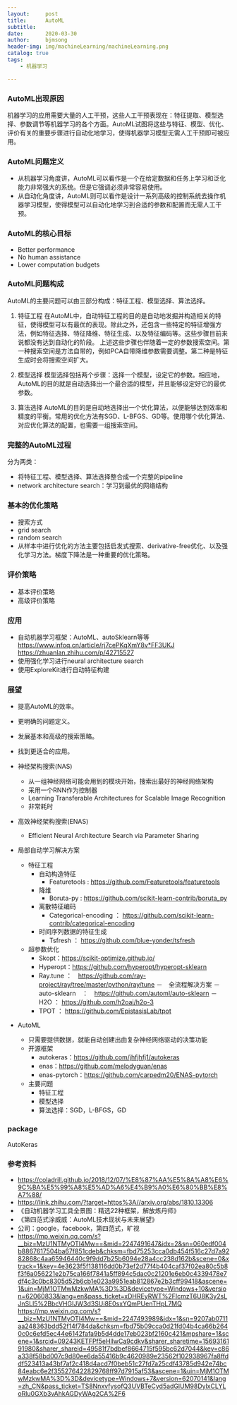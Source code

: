 ```yaml
---
layout:     post
title:      AutoML
subtitle:   
date:       2020-03-30
author:     bjmsong
header-img: img/machineLearning/machineLearning.png
catalog: true
tags:
    - 机器学习

---
```




### AutoML出现原因

机器学习的应用需要大量的人工干预，这些人工干预表现在：特征提取、模型选择、参数调节等机器学习的各个方面。AutoML试图将这些与特征、模型、优化、评价有关的重要步骤进行自动化地学习，使得机器学习模型无需人工干预即可被应用。



### AutoML问题定义

- 从机器学习角度讲，AutoML可以看作是一个在给定数据和任务上学习和泛化能力非常强大的系统。但是它强调必须非常容易使用。 
- 从自动化角度讲，AutoML则可以看作是设计一系列高级的控制系统去操作机器学习模型，使得模型可以自动化地学习到合适的参数和配置而无需人工干预。



### AutoML的核心目标

- Better performance
- No human assistance
- Lower computation budgets



### AutoML问题构成

AutoML的主要问题可以由三部分构成：特征工程、模型选择、算法选择。

1. 特征工程
在AutoML中，自动特征工程的目的是自动地发掘并构造相关的特征，使得模型可以有最优的表现。除此之外，还包含一些特定的特征增强方法，例如特征选择、特征降维、特征生成、以及特征编码等。这些步骤目前来说都没有达到自动化的阶段。
上述这些步骤也伴随着一定的参数搜索空间。第一种搜索空间是方法自带的，例如PCA自带降维参数需要调整。第二种是特征生成时会将搜索空间扩大。

2. 模型选择
模型选择包括两个步骤：选择一个模型，设定它的参数。相应地，AutoML的目的就是自动选择出一个最合适的模型，并且能够设定好它的最优参数。

3. 算法选择
AutoML的目的是自动地选择出一个优化算法，以便能够达到效率和精度的平衡。常用的优化方法有SGD、L-BFGS、GD等。使用哪个优化算法、对应优化算法的配置，也需要一组搜索空间。



### 完整的AutoML过程

分为两类：
- 将特征工程、模型选择、算法选择整合成一个完整的pipeline
- network architecture search：学习到最优的网络结构



### 基本的优化策略

- 搜索方式
- grid search
- random search
- 从样本中进行优化的方法主要包括启发式搜索、derivative-free优化、以及强化学习方法。梯度下降法是一种重要的优化策略。



### 评价策略

 - 基本评价策略
 - 高级评价策略



### 应用

- 自动机器学习框架：AutoML、autoSklearn等等
https://www.infoq.cn/article/rj7cePKqXmY8v*FF3UKJ
https://zhuanlan.zhihu.com/p/42715527
- 使用强化学习进行neural architecture search
- 使用ExploreKit进行自动特征构建



### 展望

- 提高AutoML的效率。
- 更明确的问题定义。
- 发展基本和高级的搜索策略。
- 找到更适合的应用。


- 神经架构搜索(NAS)
    - 从一组神经网络可能会用到的模块开始，搜索出最好的神经网络架构
    - 采用一个RNN作为控制器
    - Learning Transferable Architectures for Scalable Image Recognition
    - 非常耗时
- 高效神经架构搜索(ENAS)
    - Efficient Neural Architecture Search via Parameter Sharing
- 局部自动学习解决方案
    - 特征工程
        - 自动构造特征
            - Featuretools : https://github.com/Featuretools/featuretools
        - 降维
            - Boruta-py : https://github.com/scikit-learn-contrib/boruta_py
        - 离散特征编码
            - Categorical-encoding ： https://github.com/scikit-learn-contrib/categorical-encoding
        - 时间序列数据的特征生成
            - Tsfresh ： https://github.com/blue-yonder/tsfresh
    - 超参数优化
        - Skopt：https://scikit-optimize.github.io/
        - Hyperopt：https://github.com/hyperopt/hyperopt-sklearn
        - Ray.tune ：　https://github.com/ray-project/ray/tree/master/python/ray/tune
    －　全流程解决方案
        －　auto-sklearn　：　https://github.com/automl/auto-sklearn
        －　H2O ： https://github.com/h2oai/h2o-3
        -  TPOT ： https://github.com/EpistasisLab/tpot
- AutoML
    - 只需要提供数据，就能自动创建出由复杂神经网络驱动的决策功能
    - 开源框架
        - autokeras：https://github.com/jhfjhfj1/autokeras
        - enas：https://github.com/melodyguan/enas
        - enas-pytorch：https://github.com/carpedm20/ENAS-pytorch
    - 主要问题
        - 特征工程
        - 模型选择
        - 算法选择：SGD，L-BFGS，GD



### package

AutoKeras




### 参考资料
- https://coladrill.github.io/2018/12/07/%E8%87%AA%E5%8A%A8%E6%9C%BA%E5%99%A8%E5%AD%A6%E4%B9%A0%E6%80%BB%E8%A7%88/
- https://link.zhihu.com/?target=https%3A//arxiv.org/abs/1810.13306
- 《自动机器学习工具全景图：精选22种框架，解放炼丹师》
- 《第四范式涂威威：AutoML技术现状与未来展望》
- 公司：google，facebook，第四范式，旷视
- https://mp.weixin.qq.com/s?__biz=MzU1NTMyOTI4Mw==&mid=2247491647&idx=2&sn=060edf004b8867617504ba67f851cdeb&chksm=fbd75253cca0db454f516c27d7a9282868c4aa65946440c9f9dd7b25b6094e28a4cc238d162b&scene=0&xtrack=1&key=4e3623f5f138116dd0b73ef2d77f4b404caf37f02ea80c5b8f3f6a056221e2b75ca166f7841a5ff894c5dac0c21201e6eb0c4339478e7df4c3c0bc8305d52b6cb1e023a9951eab812867e2b3cff99418&ascene=1&uin=MjM1OTMwMzkwMA%3D%3D&devicetype=Windows+10&version=62060833&lang=en&pass_ticket=xDHREyRWT%2FIcmzT6U8K3y2sLJnSLl5%2BbcVHGIJW3d3SUi8E0sxYQmPUenTHpL7MQ
  https://mp.weixin.qq.com/s?__biz=MzU1NTMyOTI4Mw==&mid=2247493989&idx=1&sn=9207ab0711aa248363bdd52f14f784da&chksm=fbd75b09cca0d21fd04b4ca66b2640c0c6efd5ec44e6142fafa9b5d4dde17eb023bf2160c421&mpshare=1&scene=1&srcid=09243KETFPf5eHllwCa9cdkv&sharer_sharetime=1569316191980&sharer_shareid=49581f7bdbef8664715f595bc62d7044&key=c86a338f58bd007c9d80ee6da55416b9c4620989e23562f102938967fa8ffddf523413a43bf7af2c418d4acd7f0beb51c27fd7a25cdf43785d942e74bc84eabc6e2f355276422829768ff97d7915af53&ascene=1&uin=MjM1OTMwMzkwMA%3D%3D&devicetype=Windows+7&version=62070141&lang=zh_CN&pass_ticket=TS8NnxvfysofQ3UVBTeCyd5adGlUM98DylxCLYLoRlu0GXb3vAhkAGDyWAg2CA%2F6
